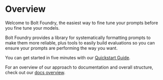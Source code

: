 # Overview

Welcome to Bolt Foundry, the easiest way to fine tune your prompts before you
fine tune your models.

Bolt Foundry provides a library for systematically formatting prompts to make
them more reliable, plus tools to easily build evaluations so you can ensure
your prompts are performing the way you want.

You can get started in five minutes with our [Quickstart Guide](quickstart).

For an overview of our approach to documentation and overall structure, check
out our [docs overview](docs-overview).

